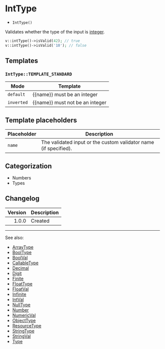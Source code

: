# IntType

- `IntType()`

Validates whether the type of the input is [integer](http://php.net/types.integer).

```php
v::intType()->isValid(42); // true
v::intType()->isValid('10'); // false
```

## Templates

### `IntType::TEMPLATE_STANDARD`

| Mode       | Template                        |
|------------|---------------------------------|
| `default`  | {{name}} must be an integer     |
| `inverted` | {{name}} must not be an integer |

## Template placeholders

| Placeholder | Description                                                      |
|-------------|------------------------------------------------------------------|
| `name`      | The validated input or the custom validator name (if specified). |

## Categorization

- Numbers
- Types

## Changelog

| Version | Description |
|--------:|-------------|
|   1.0.0 | Created     |

***
See also:

- [ArrayType](ArrayType.md)
- [BoolType](BoolType.md)
- [BoolVal](BoolVal.md)
- [CallableType](CallableType.md)
- [Decimal](Decimal.md)
- [Digit](Digit.md)
- [Finite](Finite.md)
- [FloatType](FloatType.md)
- [FloatVal](FloatVal.md)
- [Infinite](Infinite.md)
- [IntVal](IntVal.md)
- [NullType](NullType.md)
- [Number](Number.md)
- [NumericVal](NumericVal.md)
- [ObjectType](ObjectType.md)
- [ResourceType](ResourceType.md)
- [StringType](StringType.md)
- [StringVal](StringVal.md)
- [Type](Type.md)
